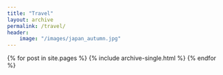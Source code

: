 ```yaml
---
title: "Travel"
layout: archive
permalink: /travel/
header:
    image: "/images/japan_autumn.jpg"
---
```


{% for post in site.pages %}
  {% include archive-single.html %}
{% endfor %}
